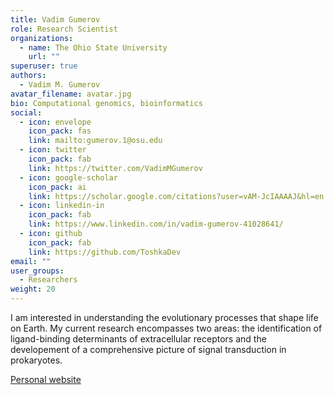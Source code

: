 ```yaml
---
title: Vadim Gumerov
role: Research Scientist
organizations:
  - name: The Ohio State University
    url: ""
superuser: true
authors:
  - Vadim M. Gumerov
avatar_filename: avatar.jpg
bio: Computational genomics, bioinformatics
social:
  - icon: envelope
    icon_pack: fas
    link: mailto:gumerov.1@osu.edu
  - icon: twitter
    icon_pack: fab
    link: https://twitter.com/VadimMGumerov
  - icon: google-scholar
    icon_pack: ai
    link: https://scholar.google.com/citations?user=vAM-JcIAAAAJ&hl=en
  - icon: linkedin-in
    icon_pack: fab
    link: https://www.linkedin.com/in/vadim-gumerov-41028641/
  - icon: github
    icon_pack: fab
    link: https://github.com/ToshkaDev
email: ""
user_groups:
  - Researchers
weight: 20
---
```


<div class="col-12 col-lg-12">
  <div class="row person-info">
    <p>I am interested in understanding the evolutionary processes that shape life on Earth. My current research encompasses two areas: the identification of ligand-binding determinants of extracellular receptors and the developement of a comprehensive picture of signal transduction in prokaryotes.</p> 
    <p><a href="http://evobionet.com" target = "_blank">Personal website</a></p>
  </div>
</div>
